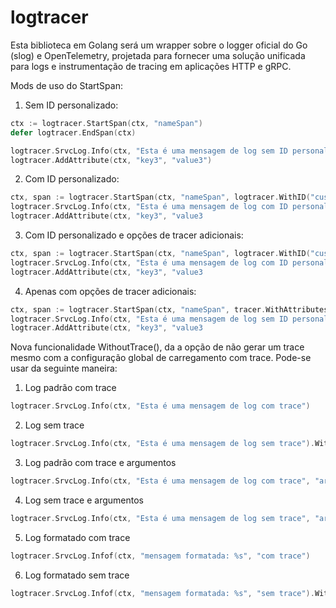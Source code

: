 # logtracer
Esta biblioteca em Golang será um wrapper sobre o logger oficial do Go (slog) e OpenTelemetry, projetada para fornecer uma solução unificada para logs e instrumentação de tracing em aplicações HTTP e gRPC.

Mods de uso do StartSpan:

1. Sem ID personalizado: 
```go
ctx := logtracer.StartSpan(ctx, "nameSpan")
defer logtracer.EndSpan(ctx)

logtracer.SrvcLog.Info(ctx, "Esta é uma mensagem de log sem ID personalizado")
logtracer.AddAttribute(ctx, "key3", "value3")
```
2. Com ID personalizado:
```go
ctx, span := logtracer.StartSpan(ctx, "nameSpan", logtracer.WithID("customID123"))
logtracer.SrvcLog.Info(ctx, "Esta é uma mensagem de log com ID personalizado")
logtracer.AddAttribute(ctx, "key3", "value3
```
3. Com ID personalizado e opções de tracer adicionais:
```go
ctx, span := logtracer.StartSpan(ctx, "nameSpan", logtracer.WithID("customID123"), logtracer.WithAttribute("key","value"))
logtracer.SrvcLog.Info(ctx, "Esta é uma mensagem de log com ID personalizado")
logtracer.AddAttribute(ctx, "key3", "value3
```
4. Apenas com opções de tracer adicionais:
```go
ctx, span := logtracer.StartSpan(ctx, "nameSpan", tracer.WithAttributes(attribute.String("key","value")))
logtracer.SrvcLog.Info(ctx, "Esta é uma mensagem de log sem ID personalizado")
logtracer.AddAttribute(ctx, "key3", "value3
```

Nova funcionalidade WithoutTrace(), da a opção de não gerar um trace mesmo com a configuração global de carregamento com trace.
Pode-se usar da seguinte maneira:

1. Log padrão com trace
```go
logtracer.SrvcLog.Info(ctx, "Esta é uma mensagem de log com trace")
```
2. Log sem trace
```go
logtracer.SrvcLog.Info(ctx, "Esta é uma mensagem de log sem trace").WithoutTrace()
```
3. Log padrão com trace e argumentos
```go
logtracer.SrvcLog.Info(ctx, "Esta é uma mensagem de log com trace", "arg1", 1, "arg2", "string")
```
4. Log sem trace e argumentos
```go
logtracer.SrvcLog.Info(ctx, "Esta é uma mensagem de log sem trace", "arg1", 1, "arg2", "string").WithoutTrace()
```
5. Log formatado com trace
```go
logtracer.SrvcLog.Infof(ctx, "mensagem formatada: %s", "com trace")
```
6. Log formatado sem trace
```go
logtracer.SrvcLog.Infof(ctx, "mensagem formatada: %s", "sem trace").WithoutTrace()
```